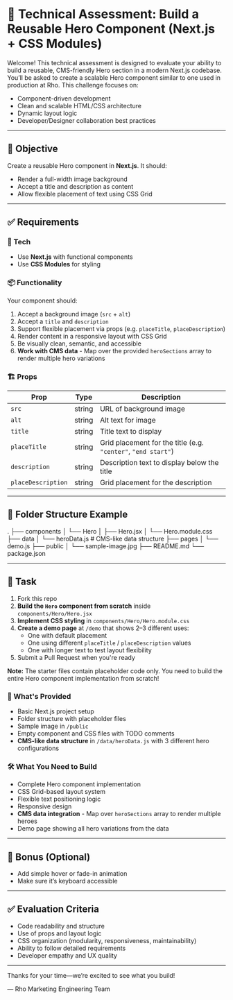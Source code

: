 # 🧪 Technical Assessment: Build a Reusable Hero Component (Next.js + CSS Modules)

Welcome! This technical assessment is designed to evaluate your ability to build a reusable, CMS-friendly Hero section in a modern Next.js codebase. You’ll be asked to create a scalable Hero component similar to one used in production at Rho. This challenge focuses on:

- Component-driven development
- Clean and scalable HTML/CSS architecture
- Dynamic layout logic
- Developer/Designer collaboration best practices

---

## 🧠 Objective

Create a reusable Hero component in **Next.js**. It should:

- Render a full-width image background
- Accept a title and description as content
- Allow flexible placement of text using CSS Grid

---

## ✅ Requirements

### 🔧 Tech

- Use **Next.js** with functional components
- Use **CSS Modules** for styling

### 📦 Functionality

Your component should:

1. Accept a background image (`src` + `alt`)
2. Accept a `title` and `description`
3. Support flexible placement via props (e.g. `placeTitle`, `placeDescription`)
4. Render content in a responsive layout with CSS Grid
5. Be visually clean, semantic, and accessible
6. **Work with CMS data** - Map over the provided `heroSections` array to render multiple hero variations

### 🏗️ Props

| Prop               | Type   | Description                                                   |
| ------------------ | ------ | ------------------------------------------------------------- |
| `src`              | string | URL of background image                                       |
| `alt`              | string | Alt text for image                                            |
| `title`            | string | Title text to display                                         |
| `placeTitle`       | string | Grid placement for the title (e.g. `"center"`, `"end start"`) |
| `description`      | string | Description text to display below the title                   |
| `placeDescription` | string | Grid placement for the description                            |

---

## 📁 Folder Structure Example

.
├── components
│ └── Hero
│ ├── Hero.jsx
│ └── Hero.module.css
├── data
│ └── heroData.js # CMS-like data structure
├── pages
│ └── demo.js
├── public
│ └── sample-image.jpg
├── README.md
└── package.json

---

## 🎯 Task

1. Fork this repo
2. **Build the `Hero` component from scratch** inside `components/Hero/Hero.jsx`
3. **Implement CSS styling** in `components/Hero/Hero.module.css`
4. **Create a demo page** at `/demo` that shows 2–3 different uses:
   - One with default placement
   - One using different `placeTitle` / `placeDescription` values
   - One with longer text to test layout flexibility
5. Submit a Pull Request when you're ready

**Note:** The starter files contain placeholder code only. You need to build the entire Hero component implementation from scratch!

### 🏁 What's Provided

- Basic Next.js project setup
- Folder structure with placeholder files
- Sample image in `/public`
- Empty component and CSS files with TODO comments
- **CMS-like data structure** in `/data/heroData.js` with 3 different hero configurations

### 🛠️ What You Need to Build

- Complete Hero component implementation
- CSS Grid-based layout system
- Flexible text positioning logic
- Responsive design
- **CMS data integration** - Map over `heroSections` array to render multiple heroes
- Demo page showing all hero variations from the data

---

## 🧩 Bonus (Optional)

- Add simple hover or fade-in animation
- Make sure it’s keyboard accessible

---

## ✅ Evaluation Criteria

- Code readability and structure
- Use of props and layout logic
- CSS organization (modularity, responsiveness, maintainability)
- Ability to follow detailed requirements
- Developer empathy and UX quality

---

Thanks for your time—we’re excited to see what you build!

— Rho Marketing Engineering Team
